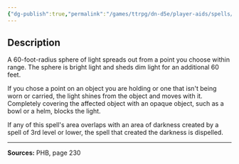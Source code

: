 ```yaml
---
{"dg-publish":true,"permalink":"/games/ttrpg/dn-d5e/player-aids/spells/level-3/daylight/","tags":["TTRPG/DND/5e","verbal","somatic"]}
---
```



## Description
A 60-foot-radius sphere of light spreads out from a point you choose within range.
The sphere is bright light and sheds dim light for an additional 60 feet.

If you chose a point on an object you are holding or one that isn't being worn or carried, the light shines from the object and moves with it.
Completely covering the affected object with an opaque object, such as a bowl or a helm, blocks the light.

If any of this spell's area overlaps with an area of darkness created by a spell of 3rd level or lower, the spell that created the darkness is dispelled.

---

**Sources:** PHB, page 230
